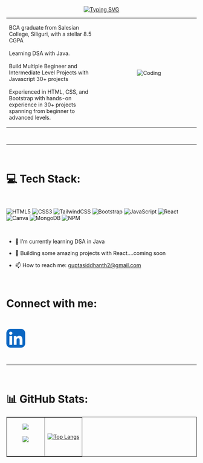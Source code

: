 <div align=center>
    <a href="https://git.io/typing-svg"><img src="https://readme-typing-svg.herokuapp.com?font=Fira+Code&duration=5000&pause=500&color=52F7EF&center=true&vCenter=true&width=500&lines=Hi!+I'm+Siddhanth+Gupta;Learning+DSA+in+Java;And+A+Front-end+Developer" alt="Typing SVG" /></a>
</div>

<table align="center">
<tr border="none">
<td width="50%" align="left">
  
BCA graduate from Salesian College, Siliguri, with a stellar 8.5 CGPA<br><br>
Learning DSA with Java.<br>
<br>Build Multiple Begineer and Intermediate Level Projects with Javascript 30+ projects 
<br><br> Experienced in HTML, CSS, and Bootstrap with hands-on experience in 30+ projects spanning from beginner to advanced levels.<br>

</td>
<td width="50%" align="center">
  <img align="center" alt="Coding" width="450" src="https://repository-images.githubusercontent.com/588181932/e36ec678-7984-4cdd-8e4c-a3932772ff8e">
  </td>
</tr>
</table>
<br>
<hr>
<br>

# 💻 Tech Stack:
<br>

![HTML5](https://img.shields.io/badge/html5-%23E34F26.svg?style=for-the-badge&logo=html5&logoColor=white) ![CSS3](https://img.shields.io/badge/css3-%231572B6.svg?style=for-the-badge&logo=css3&logoColor=white) ![TailwindCSS](https://img.shields.io/badge/tailwindcss-%2338B2AC.svg?style=for-the-badge&logo=tailwind-css&logoColor=white) ![Bootstrap](https://img.shields.io/badge/bootstrap-%23563D7C.svg?style=for-the-badge&logo=bootstrap&logoColor=white) ![JavaScript](https://img.shields.io/badge/javascript-%23323330.svg?style=for-the-badge&logo=javascript&logoColor=%23F7DF1E) ![React](https://img.shields.io/badge/react-%2320232a.svg?style=for-the-badge&logo=react&logoColor=%2361DAFB) ![Canva](https://img.shields.io/badge/Canva-%2300C4CC.svg?style=for-the-badge&logo=Canva&logoColor=white) 
![MongoDB](https://img.shields.io/badge/MongoDB-%234ea94b.svg?style=for-the-badge&logo=mongodb&logoColor=white)
![NPM](https://img.shields.io/badge/NPM-%23CB3837.svg?style=for-the-badge&logo=npm&logoColor=white)

<br>

- 🌱 I’m currently learning DSA in Java
- 🏢 Building some amazing projects with React....coming soon
- 📫 How to reach me: guptasiddhanth2@gmail.com

  <br>

# Connect with me:
<br>

<a href="https://linkedin.com/in/siddhanthgupta0629" target="blank"><img align="center" src="https://github.com/tandpfun/skill-icons/blob/main/icons/LinkedIn.svg" alt="kaveendinethma" height="50" width="50" /></a>

<br>
<hr>
<br>

# 📊 GitHub Stats:
<table align="center" border="none">
<tr border="none">
<td width="50%" align="center">
    
  ![](https://github-readme-stats.vercel.app/api?username=sid21-1&theme=dark&hide_border=false&include_all_commits=false&count_private=false)
    
![](https://github-readme-streak-stats.herokuapp.com/?user=sid21-1&theme=dark&hide_border=false)<br/><br/>

</td>
<td width="50%" align="center">
    
[![Top Langs](https://github-readme-stats.vercel.app/api/top-langs/?username=sid21-1&theme=dark&hide)](https://github.com/anuraghazra/github-readme-stats)

  </td>
</tr>
</table>


